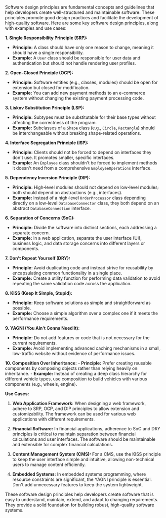 Software design principles are fundamental concepts and guidelines that help developers create well-structured and maintainable software. These principles promote good design practices and facilitate the development of high-quality software. Here are some key software design principles, along with examples and use cases:

**1. Single Responsibility Principle (SRP):**

- **Principle:** A class should have only one reason to change, meaning it should have a single responsibility.
- **Example:** A `User` class should be responsible for user data and authentication but should not handle rendering user profiles.

**2. Open-Closed Principle (OCP):**

- **Principle:** Software entities (e.g., classes, modules) should be open for extension but closed for modification.
- **Example:** You can add new payment methods to an e-commerce system without changing the existing payment processing code.

**3. Liskov Substitution Principle (LSP):**

- **Principle:** Subtypes must be substitutable for their base types without affecting the correctness of the program.
- **Example:** Subclasses of a `Shape` class (e.g., `Circle`, `Rectangle`) should be interchangeable without breaking shape-related operations.

**4. Interface Segregation Principle (ISP):**

- **Principle:** Clients should not be forced to depend on interfaces they don't use. It promotes smaller, specific interfaces.
- **Example:** An `Employee` class shouldn't be forced to implement methods it doesn't need from a comprehensive `EmployeeOperations` interface.

**5. Dependency Inversion Principle (DIP):**

- **Principle:** High-level modules should not depend on low-level modules; both should depend on abstractions (e.g., interfaces).
- **Example:** Instead of a high-level `OrderProcessor` class depending directly on a low-level `DatabaseConnector` class, they both depend on an abstract `DatabaseConnection` interface.

**6. Separation of Concerns (SoC):**

- **Principle:** Divide the software into distinct sections, each addressing a separate concern.
- **Example:** In a web application, separate the user interface (UI), business logic, and data storage concerns into different layers or components.

**7. Don't Repeat Yourself (DRY):**

- **Principle:** Avoid duplicating code and instead strive for reusability by encapsulating common functionality in a single place.
- **Example:** Create a utility function for performing data validation to avoid repeating the same validation code across the application.

**8. KISS (Keep It Simple, Stupid):**

- **Principle:** Keep software solutions as simple and straightforward as possible.
- **Example:** Choose a simple algorithm over a complex one if it meets the performance requirements.

**9. YAGNI (You Ain't Gonna Need It):**

- **Principle:** Do not add features or code that is not necessary for the current requirements.
- **Example:** Avoid implementing advanced caching mechanisms in a small, low-traffic website without evidence of performance issues.

**10. Composition Over Inheritance:** - **Principle:** Prefer creating reusable components by composing objects rather than relying heavily on inheritance. - **Example:** Instead of creating a deep class hierarchy for different vehicle types, use composition to build vehicles with various components (e.g., wheels, engine).

**Use Cases:**

1. **Web Application Framework:** When designing a web framework, adhere to SRP, OCP, and DIP principles to allow extension and customizability. The framework can be used for various web applications with different requirements.
    
2. **Financial Software:** In financial applications, adherence to SoC and DRY principles is critical to maintain separation between financial calculations and user interfaces. The software should be maintainable and extensible for complex financial calculations.
    
3. **Content Management System (CMS):** For a CMS, use the KISS principle to keep the user interface simple and intuitive, allowing non-technical users to manage content efficiently.
    
4. **Embedded Systems:** In embedded systems programming, where resource constraints are significant, the YAGNI principle is essential. Don't add unnecessary features to keep the system lightweight.
    

These software design principles help developers create software that is easy to understand, maintain, extend, and adapt to changing requirements. They provide a solid foundation for building robust, high-quality software systems.